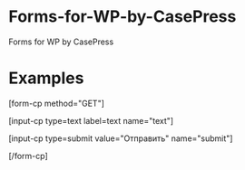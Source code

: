 Forms-for-WP-by-CasePress
=========================

Forms for WP by CasePress


# Examples


[form-cp method="GET"]

[input-cp type=text label=text name="text"]

[input-cp type=submit value="Отправить" name="submit"]

[/form-cp]
